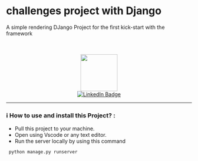 # challenges project with Django
A simple rendering DJango Project for the first kick-start with the framework
<br>
<br>
<br>
<div id="header" align="center">
  <img src="https://media.giphy.com/media/KAq5w47R9rmTuvWOWa/giphy.gif" width="100"/>
  <div id="badges">
  <a href="https://www.linkedin.com/in/basheer-rjoob-18b085232/">
    <img src="https://img.shields.io/badge/LinkedIn-blue?style=for-the-badge&logo=linkedin&logoColor=white" alt="LinkedIn Badge"/>
  </a>
</div>
</div>

---

### :information_source: How to use and install this Project? :

- Pull this project to your machine.
- Open using Vscode or any text editor.
- Run the server locally by using this command
```bash
 python manage.py runserver
```


